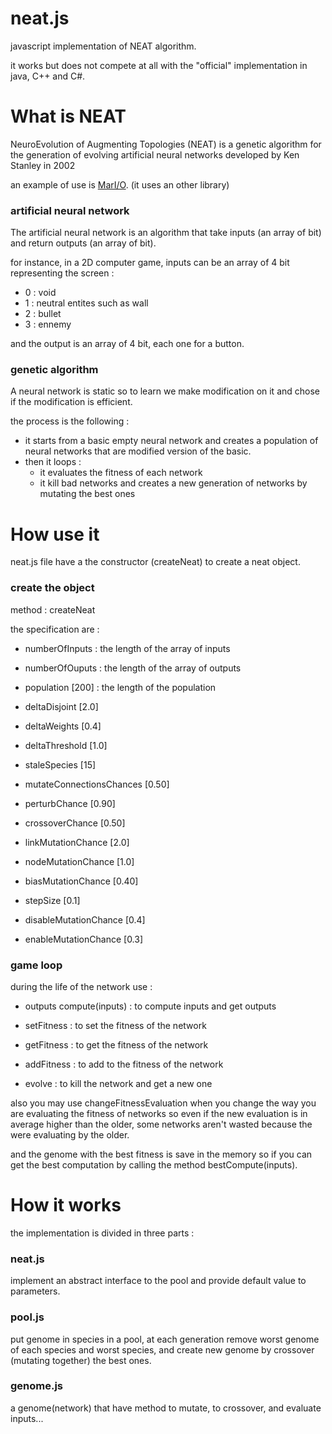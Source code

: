 # neat.js

javascript implementation of NEAT algorithm.

it works but does not compete at all with the "official"
implementation in java, C++ and C#.

# What is NEAT

NeuroEvolution of Augmenting Topologies (NEAT) is a genetic 
algorithm for the generation of evolving artificial neural 
networks developed by Ken Stanley in 2002

an example of use is [MarI/O](https://www.youtube.com/results?search_query=marI%2FO&page=&utm_source=opensearch). (it uses an other library)

### artificial neural network

The artificial neural network is an algorithm that take inputs
(an array of bit) and return outputs (an array of bit).

for instance, in a 2D computer game, inputs can be an array of
4 bit representing the screen : 
* 0 : void
* 1 : neutral entites such as wall
* 2 : bullet
* 3 : ennemy

and the output is an array of 4 bit, each one for a button.

### genetic algorithm

A neural network is static so to learn we make 
modification on it and chose if the modification is
efficient.

the process is the following :
* it starts from a basic empty neural network and creates
a population of neural networks that are modified version
of the basic.
* then it loops :
  * it evaluates the fitness of each network
  * it kill bad networks and creates a new generation 
of networks by mutating the best ones

# How use it

neat.js file have a the constructor (createNeat) to 
create a neat object.

### create the object 

method : createNeat

the specification are :

* numberOfInputs 									: the length of the array of inputs
* numberOfOuputs									: the length of the array of outputs

* population					[200]				: the length of the population
* deltaDisjoint 				[2.0]
* deltaWeights 					[0.4]
* deltaThreshold 				[1.0]
* staleSpecies 					[15]
* mutateConnectionsChances 		[0.50]
* perturbChance 				[0.90]
* crossoverChance 				[0.50]
* linkMutationChance 			[2.0]
* nodeMutationChance 			[1.0]
* biasMutationChance 			[0.40]
* stepSize						[0.1]
* disableMutationChance 		[0.4]
* enableMutationChance			[0.3]

### game loop

during the life of the network use :
* outputs compute(inputs) : to compute inputs and get outputs

* setFitness : to set the fitness of the network

* getFitness : to get the fitness of the network

* addFitness : to add to the fitness of the network

* evolve : to kill the network and get a new one

also you may use changeFitnessEvaluation when you change 
the way you are evaluating the fitness of networks so
even if the new evaluation is in average higher than the older,
some networks aren't wasted because the were evaluating by the
older.

and the genome with the best fitness is save in the memory so
if you can get the best computation by calling the method 
bestCompute(inputs).

# How it works 

the implementation is divided in three parts :

### neat.js 
implement an abstract interface to the pool and 
provide default value to parameters.

### pool.js
put genome in species in a pool, at each generation
remove worst genome of each species and worst species,
and create new genome by crossover (mutating together) 
the best ones.

### genome.js
a genome(network) that have method to mutate, to crossover,
and evaluate inputs...
